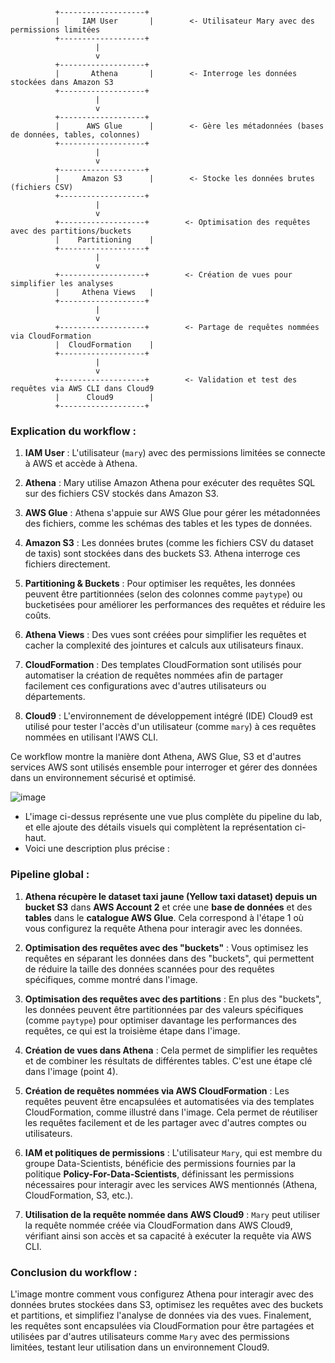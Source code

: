
```
          +-------------------+
          |     IAM User       |        <- Utilisateur Mary avec des permissions limitées
          +-------------------+
                   |
                   v
          +-------------------+
          |       Athena       |        <- Interroge les données stockées dans Amazon S3
          +-------------------+
                   |
                   v
          +-------------------+   
          |      AWS Glue      |        <- Gère les métadonnées (bases de données, tables, colonnes)
          +-------------------+
                   |
                   v
          +-------------------+
          |     Amazon S3      |        <- Stocke les données brutes (fichiers CSV)
          +-------------------+
                   |
                   v
          +-------------------+        <- Optimisation des requêtes avec des partitions/buckets
          |    Partitioning    |
          +-------------------+
                   |
                   v
          +-------------------+        <- Création de vues pour simplifier les analyses
          |     Athena Views   |
          +-------------------+
                   |
                   v
          +-------------------+        <- Partage de requêtes nommées via CloudFormation
          |  CloudFormation    |
          +-------------------+
                   |
                   v
          +-------------------+        <- Validation et test des requêtes via AWS CLI dans Cloud9
          |      Cloud9        |
          +-------------------+
```

### Explication du workflow :

1. **IAM User** : L'utilisateur (`mary`) avec des permissions limitées se connecte à AWS et accède à Athena.
   
2. **Athena** : Mary utilise Amazon Athena pour exécuter des requêtes SQL sur des fichiers CSV stockés dans Amazon S3.
   
3. **AWS Glue** : Athena s'appuie sur AWS Glue pour gérer les métadonnées des fichiers, comme les schémas des tables et les types de données.

4. **Amazon S3** : Les données brutes (comme les fichiers CSV du dataset de taxis) sont stockées dans des buckets S3. Athena interroge ces fichiers directement.

5. **Partitioning & Buckets** : Pour optimiser les requêtes, les données peuvent être partitionnées (selon des colonnes comme `paytype`) ou bucketisées pour améliorer les performances des requêtes et réduire les coûts.

6. **Athena Views** : Des vues sont créées pour simplifier les requêtes et cacher la complexité des jointures et calculs aux utilisateurs finaux.

7. **CloudFormation** : Des templates CloudFormation sont utilisés pour automatiser la création de requêtes nommées afin de partager facilement ces configurations avec d'autres utilisateurs ou départements.

8. **Cloud9** : L'environnement de développement intégré (IDE) Cloud9 est utilisé pour tester l'accès d'un utilisateur (comme `mary`) à ces requêtes nommées en utilisant l'AWS CLI.

Ce workflow montre la manière dont Athena, AWS Glue, S3 et d'autres services AWS sont utilisés ensemble pour interroger et gérer des données dans un environnement sécurisé et optimisé.


![image](https://github.com/user-attachments/assets/52f24d08-259e-43ba-ab24-8f2f3219a261)


- L'image ci-dessus représente une vue plus complète du pipeline du lab, et elle ajoute des détails visuels qui complètent la représentation ci-haut. 
- Voici une description plus précise  :

### Pipeline global :
1. **Athena récupère le dataset taxi jaune (Yellow taxi dataset) depuis un bucket S3** dans **AWS Account 2** et crée une **base de données** et des **tables** dans le **catalogue AWS Glue**. Cela correspond à l'étape 1 où vous configurez la requête Athena pour interagir avec les données.

2. **Optimisation des requêtes avec des "buckets"** : Vous optimisez les requêtes en séparant les données dans des "buckets", qui permettent de réduire la taille des données scannées pour des requêtes spécifiques, comme montré dans l'image.

3. **Optimisation des requêtes avec des partitions** : En plus des "buckets", les données peuvent être partitionnées par des valeurs spécifiques (comme `paytype`) pour optimiser davantage les performances des requêtes, ce qui est la troisième étape dans l'image.

4. **Création de vues dans Athena** : Cela permet de simplifier les requêtes et de combiner les résultats de différentes tables. C'est une étape clé dans l'image (point 4).

5. **Création de requêtes nommées via AWS CloudFormation** : Les requêtes peuvent être encapsulées et automatisées via des templates CloudFormation, comme illustré dans l'image. Cela permet de réutiliser les requêtes facilement et de les partager avec d'autres comptes ou utilisateurs.

6. **IAM et politiques de permissions** : L'utilisateur `Mary`, qui est membre du groupe Data-Scientists, bénéficie des permissions fournies par la politique **Policy-For-Data-Scientists**, définissant les permissions nécessaires pour interagir avec les services AWS mentionnés (Athena, CloudFormation, S3, etc.).

7. **Utilisation de la requête nommée dans AWS Cloud9** : `Mary` peut utiliser la requête nommée créée via CloudFormation dans AWS Cloud9, vérifiant ainsi son accès et sa capacité à exécuter la requête via AWS CLI.

### Conclusion du workflow :

L'image montre comment vous configurez Athena pour interagir avec des données brutes stockées dans S3, optimisez les requêtes avec des buckets et partitions, et simplifiez l'analyse de données via des vues. Finalement, les requêtes sont encapsulées via CloudFormation pour être partagées et utilisées par d'autres utilisateurs comme `Mary` avec des permissions limitées, testant leur utilisation dans un environnement Cloud9.

